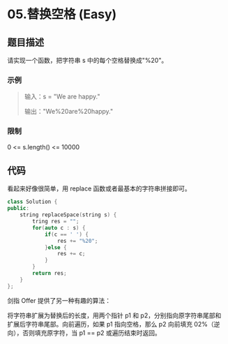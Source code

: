 # 05.替换空格 (Easy)

## 题目描述

请实现一个函数，把字符串 s 中的每个空格替换成"%20"。

### 示例

> 输入：s = "We are happy."
> 
> 输出："We%20are%20happy."

### 限制

0 <= s.length() <= 10000

## 代码

看起来好像很简单，用 replace 函数或者最基本的字符串拼接即可。

```c++
class Solution {
public:
    string replaceSpace(string s) {
        tring res = "";
        for(auto c : s) {
            if(c == ' ') {
                res += "%20";
            }else {
                res += c;
            }
        }
        return res;
    }
};
```

剑指 Offer 提供了另一种有趣的算法：

将字符串扩展为替换后的长度，用两个指针 p1 和 p2，分别指向原字符串尾部和扩展后字符串尾部。向前遍历，如果 p1 指向空格，那么 p2 向前填充 02%（逆向），否则填充原字符，当 p1 == p2 或遍历结束时返回。

